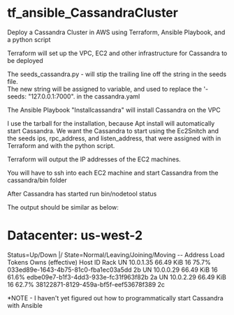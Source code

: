 # tf_ansible_CassandraCluster
Deploy a Cassandra Cluster in AWS using Terraform, Ansible Playbook, and a python script

Terraform will set up the VPC, EC2 and other infrastructure for Cassandra to be deployed

The seeds_cassandra.py - will stip the trailing line off the string in the seeds file.  
The new string will be assigned to variable, and used to replace the '- seeds: "127.0.0.1:7000". in the cassandra.yaml

The Ansible Playbook "Installcassandra" will install Cassandra on the VPC

I use the tarball for the installation, because Apt install will automatically start Cassandra. 
We want the Cassandra to start using the Ec2Snitch and the seeds ips, rpc_address, and listen_address,
that were assigned with in Terraform and with the python script.

Terraform will output the IP addresses of the EC2 machines.

You will have to ssh into each EC2 machine and start Cassandra from the cassandra/bin folder

After Cassandra has started run bin/nodetool status

The output should be similar as below:

Datacenter: us-west-2
=====================
Status=Up/Down
|/ State=Normal/Leaving/Joining/Moving
--  Address    Load       Tokens       Owns (effective)  Host ID                               Rack
UN  10.0.1.35  66.49 KiB  16           75.7%             033ed89e-1643-4b75-81c0-fba1ec03a5dd  2b
UN  10.0.0.29  66.49 KiB  16           61.6%             edbe09e7-b1f3-4dd3-933e-fc31f963f82b  2a
UN  10.0.2.29  66.49 KiB  16           62.7%             38122871-8129-459a-bf5f-eef53678f389  2c


*NOTE - I haven't yet figured out how to programmatically start Cassandra with Ansible
